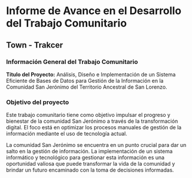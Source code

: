 # Informe de Avance en el Desarrollo del Trabajo Comunitario
## Town - Trakcer

### Información General del Trabajo Comunitario

**Título del Proyecto:**
Análisis, Diseño e Implementación de un Sistema Eficiente de Bases de Datos para Gestión de la Información en la Comunidad San Jerónimo del Territorio Ancestral de San Lorenzo.

### Objetivo del proyecto

Este trabajo comunitario tiene como objetivo impulsar el progreso y bienestar de la comunidad San Jerónimo a través de la transformación digital. El foco está en optimizar los procesos manuales de gestión de la información mediante el uso de tecnología actual. 

La comunidad San Jerónimo se encuentra en un punto crucial para dar un salto en la gestión de información. La implementación de un sistema informático y tecnológico para gestionar esta información es una oportunidad valiosa que puede transformar la vida de la comunidad y brindar un futuro encaminado con la toma de decisiones informadas. 